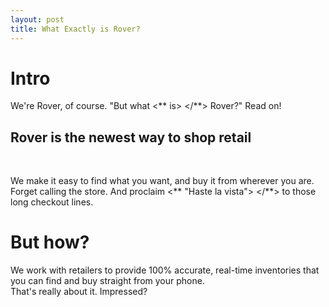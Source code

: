 ```yaml
---
layout: post
title: What Exactly is Rover?
---
```


# Intro

We're Rover, of course. "But what <** is> </**> Rover?" Read on! <br>

<h2> Rover is the newest way to shop retail </h2>

<br>

<div>

We make it easy to find what you want, and buy it from wherever you are.
<br>
Forget calling the store. And proclaim <** "Haste la vista"> </**> to those long checkout lines.
<br>
</div>

# But how?

We work with retailers to provide 100% accurate, real-time inventories that you can find and buy straight from your phone.<br>
That's really about it. Impressed?
